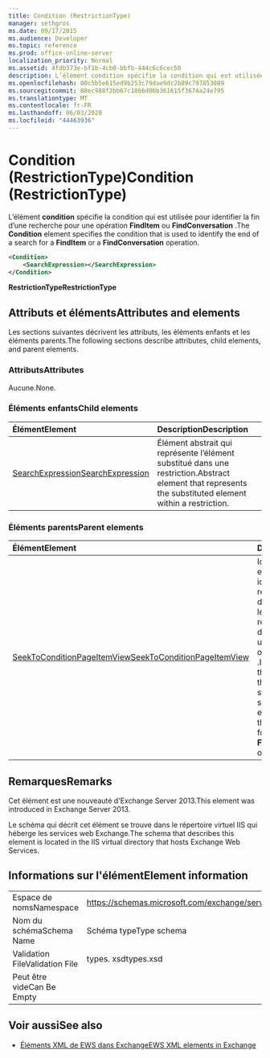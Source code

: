 ```yaml
---
title: Condition (RestrictionType)
manager: sethgros
ms.date: 09/17/2015
ms.audience: Developer
ms.topic: reference
ms.prod: office-online-server
localization_priority: Normal
ms.assetid: 4fdb373e-bf1b-4cb0-bbfb-444c6c6cec50
description: L’élément condition spécifie la condition qui est utilisée pour identifier la fin d’une recherche pour une opération FindItem ou FindConversation.
ms.openlocfilehash: 00c5b5e615ed9b253c79dae9dc2b89c797853089
ms.sourcegitcommit: 88ec988f2bb67c1866d06b361615f3674a24e795
ms.translationtype: MT
ms.contentlocale: fr-FR
ms.lasthandoff: 06/03/2020
ms.locfileid: "44463936"
---
```

# <a name="condition-restrictiontype"></a><span data-ttu-id="d6684-103">Condition (RestrictionType)</span><span class="sxs-lookup"><span data-stu-id="d6684-103">Condition (RestrictionType)</span></span>

<span data-ttu-id="d6684-104">L’élément **condition** spécifie la condition qui est utilisée pour identifier la fin d’une recherche pour une opération **FindItem** ou **FindConversation** .</span><span class="sxs-lookup"><span data-stu-id="d6684-104">The **Condition** element specifies the condition that is used to identify the end of a search for a **FindItem** or a **FindConversation** operation.</span></span> 
  
```XML
<Condition>
    <SearchExpression></SearchExpression>
</Condition>
```

 <span data-ttu-id="d6684-105">**RestrictionType**</span><span class="sxs-lookup"><span data-stu-id="d6684-105">**RestrictionType**</span></span>
## <a name="attributes-and-elements"></a><span data-ttu-id="d6684-106">Attributs et éléments</span><span class="sxs-lookup"><span data-stu-id="d6684-106">Attributes and elements</span></span>

<span data-ttu-id="d6684-107">Les sections suivantes décrivent les attributs, les éléments enfants et les éléments parents.</span><span class="sxs-lookup"><span data-stu-id="d6684-107">The following sections describe attributes, child elements, and parent elements.</span></span>
  
### <a name="attributes"></a><span data-ttu-id="d6684-108">Attributs</span><span class="sxs-lookup"><span data-stu-id="d6684-108">Attributes</span></span>

<span data-ttu-id="d6684-109">Aucune.</span><span class="sxs-lookup"><span data-stu-id="d6684-109">None.</span></span>
  
### <a name="child-elements"></a><span data-ttu-id="d6684-110">Éléments enfants</span><span class="sxs-lookup"><span data-stu-id="d6684-110">Child elements</span></span>

|<span data-ttu-id="d6684-111">**Élément**</span><span class="sxs-lookup"><span data-stu-id="d6684-111">**Element**</span></span>|<span data-ttu-id="d6684-112">**Description**</span><span class="sxs-lookup"><span data-stu-id="d6684-112">**Description**</span></span>|
|:-----|:-----|
|[<span data-ttu-id="d6684-113">SearchExpression</span><span class="sxs-lookup"><span data-stu-id="d6684-113">SearchExpression</span></span>](searchexpression.md) <br/> |<span data-ttu-id="d6684-114">Élément abstrait qui représente l’élément substitué dans une restriction.</span><span class="sxs-lookup"><span data-stu-id="d6684-114">Abstract element that represents the substituted element within a restriction.</span></span>  <br/> |
   
### <a name="parent-elements"></a><span data-ttu-id="d6684-115">Éléments parents</span><span class="sxs-lookup"><span data-stu-id="d6684-115">Parent elements</span></span>

|<span data-ttu-id="d6684-116">**Élément**</span><span class="sxs-lookup"><span data-stu-id="d6684-116">**Element**</span></span>|<span data-ttu-id="d6684-117">**Description**</span><span class="sxs-lookup"><span data-stu-id="d6684-117">**Description**</span></span>|
|:-----|:-----|
|[<span data-ttu-id="d6684-118">SeekToConditionPageItemView</span><span class="sxs-lookup"><span data-stu-id="d6684-118">SeekToConditionPageItemView</span></span>](seektoconditionpageitemview.md) <br/> |<span data-ttu-id="d6684-119">Identifie la condition qui est utilisée pour identifier la fin d’une recherche, l’index de départ d’une recherche, les entrées maximales à renvoyer et l’orientation de la recherche pour une opération **FindItem** ou **FindConversation** .</span><span class="sxs-lookup"><span data-stu-id="d6684-119">Identifies the condition that is used to identify the end of a search, the starting index of a search, the maximum entries to return, and the search directions for a **FindItem** or a **FindConversation** operation.</span></span>  <br/> |
   
## <a name="remarks"></a><span data-ttu-id="d6684-120">Remarques</span><span class="sxs-lookup"><span data-stu-id="d6684-120">Remarks</span></span>

<span data-ttu-id="d6684-121">Cet élément est une nouveauté d'Exchange Server 2013.</span><span class="sxs-lookup"><span data-stu-id="d6684-121">This element was introduced in Exchange Server 2013.</span></span>
  
<span data-ttu-id="d6684-122">Le schéma qui décrit cet élément se trouve dans le répertoire virtuel IIS qui héberge les services web Exchange.</span><span class="sxs-lookup"><span data-stu-id="d6684-122">The schema that describes this element is located in the IIS virtual directory that hosts Exchange Web Services.</span></span>
  
## <a name="element-information"></a><span data-ttu-id="d6684-123">Informations sur l'élément</span><span class="sxs-lookup"><span data-stu-id="d6684-123">Element information</span></span>

|||
|:-----|:-----|
|<span data-ttu-id="d6684-124">Espace de noms</span><span class="sxs-lookup"><span data-stu-id="d6684-124">Namespace</span></span>  <br/> |https://schemas.microsoft.com/exchange/services/2006/types  <br/> |
|<span data-ttu-id="d6684-125">Nom du schéma</span><span class="sxs-lookup"><span data-stu-id="d6684-125">Schema Name</span></span>  <br/> |<span data-ttu-id="d6684-126">Schéma type</span><span class="sxs-lookup"><span data-stu-id="d6684-126">Type schema</span></span>  <br/> |
|<span data-ttu-id="d6684-127">Validation File</span><span class="sxs-lookup"><span data-stu-id="d6684-127">Validation File</span></span>  <br/> |<span data-ttu-id="d6684-128">types. xsd</span><span class="sxs-lookup"><span data-stu-id="d6684-128">types.xsd</span></span>  <br/> |
|<span data-ttu-id="d6684-129">Peut être vide</span><span class="sxs-lookup"><span data-stu-id="d6684-129">Can Be Empty</span></span>  <br/> ||
   
## <a name="see-also"></a><span data-ttu-id="d6684-130">Voir aussi</span><span class="sxs-lookup"><span data-stu-id="d6684-130">See also</span></span>



- [<span data-ttu-id="d6684-131">Éléments XML de EWS dans Exchange</span><span class="sxs-lookup"><span data-stu-id="d6684-131">EWS XML elements in Exchange</span></span>](ews-xml-elements-in-exchange.md)

